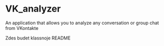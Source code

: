 # VK_analyzer
An application that allows you to analyze any conversation or group chat from VKontakte


Zdes budet klassnoje README
